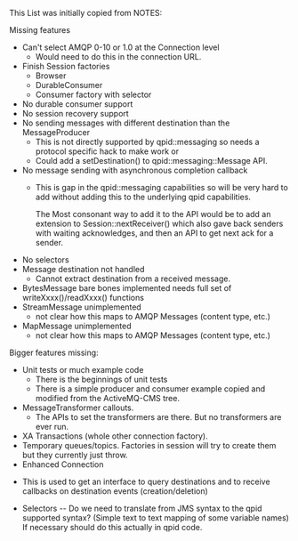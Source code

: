 This List was initially copied from NOTES:

Missing features
- Can't select AMQP 0-10 or 1.0 at the Connection level
  - Would need to do this in the connection URL.
- Finish Session factories
  - Browser
  - DurableConsumer
  - Consumer factory with selector
- No durable consumer support
- No session recovery support
- No sending messages with different destination than the MessageProducer
  - This is not directly supported by qpid::messaging so needs a
    protocol specific hack to make work or
  - Could add a setDestination() to qpid::messaging::Message API.
- No message sending with asynchronous completion callback
  - This is gap in the qpid::messaging capabilities so will be very hard
    to add without adding this to the underlying qpid capabilities.

    The Most consonant way to add it to the API would be to add an extension
    to Session::nextReceiver() which also gave back senders with waiting
    acknowledges, and then an API to get next ack for a sender.
- No selectors
- Message destination not handled
  - Cannot extract destination from a received message.
- BytesMessage bare bones implemented needs full set of writeXxxx()/readXxxx() functions
- StreamMessage unimplemented
  - not clear how this maps to AMQP Messages (content type, etc.)
- MapMessage unimplemented
  - not clear how this maps to AMQP Messages (content type, etc.)

Bigger features missing:
* Unit tests or much example code
  - There is the beginnings of  unit tests
  - There is a simple producer and consumer example copied and modified
    from the ActiveMQ-CMS tree.
* MessageTransformer callouts.
  - The APIs to set the transformers are there. But no transformers are ever run.
* XA Transactions (whole other connection factory).
* Temporary queues/topics. Factories in session will try to create them but
  they currently just throw.
* Enhanced Connection
- This is used to get an interface to query destinations and to receive callbacks
  on destination events (creation/deletion)
* Selectors
-- Do we need to translate from JMS syntax to the qpid supported syntax?
   (Simple text to text mapping of some variable names)
   If necessary should do this actually in qpid code.
